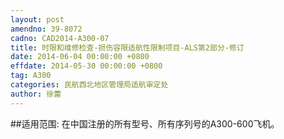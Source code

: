 ```yaml
---
layout: post
amendno: 39-8072
cadno: CAD2014-A300-07
title: 时限和维修检查-损伤容限适航性限制项目-ALS第2部分-修订
date: 2014-06-04 00:00:00 +0800
effdate: 2014-05-30 00:00:00 +0800
tag: A300
categories: 民航西北地区管理局适航审定处
author: 徐蕾
---
```


##适用范围:
在中国注册的所有型号、所有序列号的A300-600飞机。

